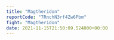 ```yaml
---
title: "Magtheridon"
reportCode: "7RnchN3rf4Zw6Pbm"
fight: "Magtheridon"
date: 2021-11-15T21:50:09.524000+00:00
---
```

